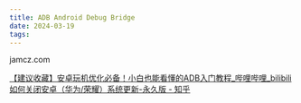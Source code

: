 ```yaml
---
title: ADB Android Debug Bridge
date: 2024-03-19
tags:
---
```


jamcz.com

[【建议收藏】安卓玩机优化必备！小白也能看懂的ADB入门教程_哔哩哔哩_bilibili](https://www.bilibili.com/video/BV1V8411C71r/?spm_id_from=..search-card.all.click&vd_source=92451653bea4ed324c9bfc0287256aa5)
[如何关闭安卓（华为/荣耀）系统更新-永久版 - 知乎](https://zhuanlan.zhihu.com/p/634845461)

